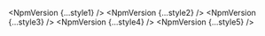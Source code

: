 <script>
  import { NpmVersion } from 'svelte-shields'
  import type { NpmVersionPropsType } from 'svelte-shields';

  const style1: NpmVersionPropsType = {
    packageName: 'svelte-5-ui-lib',
    style: 'flat',
  }
  const style2: NpmVersionPropsType = {
    packageName: 'svelte-5-ui-lib',
    style: 'flat-square',
  }
  const style3: NpmVersionPropsType = {
    packageName: 'svelte-5-ui-lib',
    style: 'for-the-badge',
  }
  const style4: NpmVersionPropsType = {
    packageName: 'svelte-5-ui-lib',
    style: 'plastic',
  }
  const style5: NpmVersionPropsType = {
    packageName: 'svelte-5-ui-lib',
    style: 'social',
  } 
</script>

<NpmVersion {...style1} />
<NpmVersion {...style2} />
<NpmVersion {...style3} />
<NpmVersion {...style4} />
<NpmVersion {...style5} />